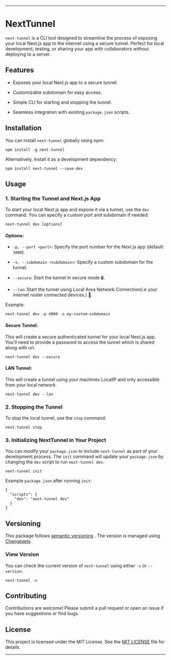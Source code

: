 
---


# NextTunnel 
`next-tunnel` is a CLI tool designed to streamline the process of exposing your local Next.js app to the internet using a secure tunnel. Perfect for local development, testing, or sharing your app with collaborators without deploying to a server.
## Features 

- Exposes your local Next.js app to a secure tunnel.

- Customizable subdomain for easy access.

- Simple CLI for starting and stopping the tunnel.
 
- Seamless integration with existing `package.json` scripts.

## Installation 
You can install `next-tunnel` globally using npm:

```Copy code
npm install -g next-tunnel
```

Alternatively, install it as a development dependency:


```Copy code
npm install next-tunnel --save-dev
```

## Usage 

### 1. Starting the Tunnel and Next.js App 
To start your local Next.js app and expose it via a tunnel, use the `dev` command. You can specify a custom port and subdomain if needed:

```Copy code
next-tunnel dev [options]
```

#### Options: 
 
- `-p, --port <port>`: Specify the port number for the Next.js app (default: `3000`).
 
- `-s, --subdomain <subdomain>`: Specify a custom subdomain for the tunnel.

- `--secure`: Start the tunnel in secure mode 🔒.

- `--lan`: Start the tunnel using Local Area Network Connection(i.e your internet router connected devices.) 🔌.

Example:


```Copy code
next-tunnel dev -p 4000 -s my-custom-subdomain
```

#### Secure Tunnel: 
This will create a secure authenticated tunnel for your local Next.js app. You'll need to provide a password to access the tunnel which is shared along with url.

```Copy code
next-tunnel dev --secure
```

#### LAN Tunnel: 
This will create a tunnel using your machines LocalIP and only accessible from your local network.

```Copy code
next-tunnel dev --lan   
```

### 2. Stopping the Tunnel 
To stop the local tunnel, use the `stop` command:

```Copy code
next-tunnel stop
```

### 3. Initializing NextTunnel in Your Project 
You can modify your `package.json` to include `next-tunnel` as part of your development process. The `init` command will update your `package.json` by changing the `dev` script to run `next-tunnel dev`.

```Copy code
next-tunnel init
```
Example `package.json` after running `init`:

```Copy code
{
  "scripts": {
    "dev": "next-tunnel dev"
  }
}
```

## Versioning 
This package follows [semantic versioning](https://semver.org/) . The version is managed using [Changesets](https://github.com/changesets/changesets).
### View Version 
You can check the current version of `next-tunnel` using either `-v` or `--version`:

```Copy code
next-tunnel -v
```

## Contributing 

Contributions are welcome! Please submit a pull request or open an issue if you have suggestions or find bugs.

## License 
This project is licensed under the MIT License. See the [MIT LICENSE](LICENSE)  file for details.

---
